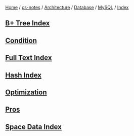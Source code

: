 [Home](https://mengxianbin.github.io) /
[cs-notes](https://mengxianbin.github.io/cs-notes/site) /
[Architecture](https://mengxianbin.github.io/cs-notes/site/Architecture) /
[Database](https://mengxianbin.github.io/cs-notes/site/Architecture/Database) /
[MySQL](https://mengxianbin.github.io/cs-notes/site/Architecture/Database/MySQL) /
[Index](https://mengxianbin.github.io/cs-notes/site/Architecture/Database/MySQL/Index)

## [B+ Tree Index](https://mengxianbin.github.io/cs-notes/site/Architecture/Database/MySQL/Index/B+%20Tree%20Index)

## [Condition](https://mengxianbin.github.io/cs-notes/site/Architecture/Database/MySQL/Index/Condition)

## [Full Text Index](https://mengxianbin.github.io/cs-notes/site/Architecture/Database/MySQL/Index/Full%20Text%20Index)

## [Hash Index](https://mengxianbin.github.io/cs-notes/site/Architecture/Database/MySQL/Index/Hash%20Index)

## [Optimization](https://mengxianbin.github.io/cs-notes/site/Architecture/Database/MySQL/Index/Optimization)

## [Pros](https://mengxianbin.github.io/cs-notes/site/Architecture/Database/MySQL/Index/Pros)

## [Space Data Index](https://mengxianbin.github.io/cs-notes/site/Architecture/Database/MySQL/Index/Space%20Data%20Index)
